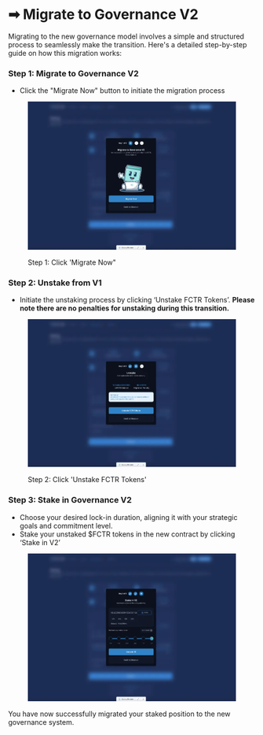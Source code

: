 # ➡ Migrate to Governance V2

Migrating to the new governance model involves a simple and structured process to seamlessly make the transition. Here's a detailed step-by-step guide on how this migration works:

### **Step 1: Migrate to Governance V2**

* Click the "Migrate Now" button to initiate the migration process

<figure><img src="../.gitbook/assets/image.png" alt=""><figcaption><p>Step 1: Click 'Migrate Now"</p></figcaption></figure>

### **Step 2: Unstake from V1**

* Initiate the unstaking process by clicking ‘Unstake FCTR Tokens’. **Please note there are no penalties for unstaking during this transition.**

<figure><img src="../.gitbook/assets/image (1).png" alt=""><figcaption><p>Step 2: Click 'Unstake FCTR Tokens'</p></figcaption></figure>

### **Step 3: Stake in Governance V2**

* Choose your desired lock-in duration, aligning it with your strategic goals and commitment level.
* Stake your unstaked $FCTR tokens in the new contract by clicking ‘Stake in V2’

<figure><img src="../.gitbook/assets/image (2).png" alt=""><figcaption></figcaption></figure>

You have now successfully migrated your staked position to the new governance system.
